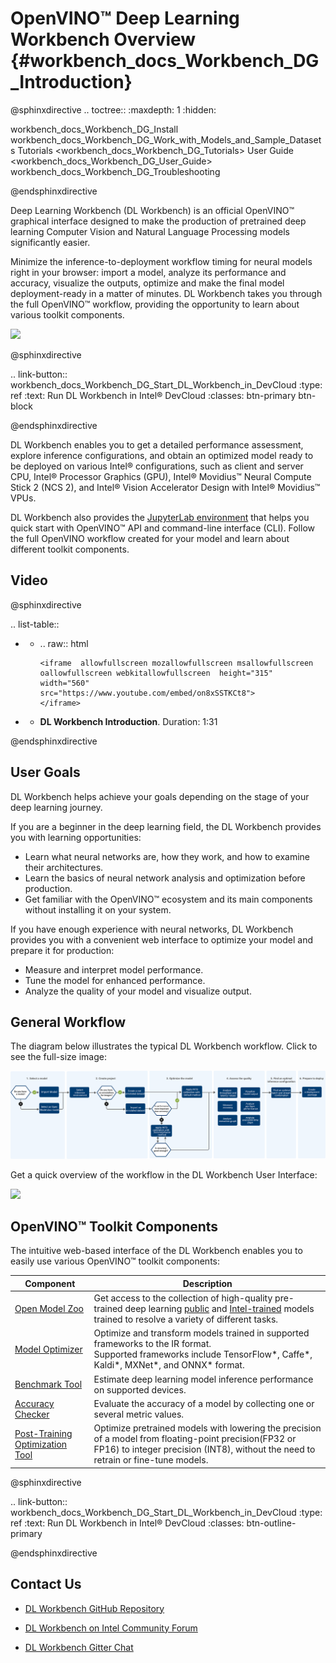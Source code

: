 # OpenVINO™ Deep Learning Workbench Overview {#workbench_docs_Workbench_DG_Introduction}

@sphinxdirective
.. toctree::
   :maxdepth: 1
   :hidden:

   workbench_docs_Workbench_DG_Install
   workbench_docs_Workbench_DG_Work_with_Models_and_Sample_Datasets
   Tutorials <workbench_docs_Workbench_DG_Tutorials>
   User Guide <workbench_docs_Workbench_DG_User_Guide>
   workbench_docs_Workbench_DG_Troubleshooting

@endsphinxdirective




Deep Learning Workbench (DL Workbench) is an official OpenVINO™ graphical interface designed to make the production of pretrained deep learning Computer Vision and Natural Language Processing models significantly easier. 

Minimize the inference-to-deployment workflow timing for neural models right in your browser: import a model, analyze its performance and accuracy, visualize the outputs, optimize and make the final model deployment-ready in a matter of minutes. DL Workbench takes you through the full OpenVINO™ workflow, providing the opportunity to learn about various toolkit components.
 
![](../img/openvino_dl_wb.png)


@sphinxdirective

.. link-button:: workbench_docs_Workbench_DG_Start_DL_Workbench_in_DevCloud
    :type: ref
    :text: Run DL Workbench in Intel® DevCloud
    :classes: btn-primary btn-block

@endsphinxdirective

DL Workbench enables you to get a detailed performance assessment, explore inference configurations, and obtain an optimized model ready to be deployed on various Intel® configurations, such as client and server CPU, Intel® Processor Graphics (GPU), Intel® Movidius™ Neural Compute Stick 2 (NCS 2), and Intel® Vision Accelerator Design with Intel® Movidius™ VPUs.

DL Workbench also provides the [JupyterLab environment](https://docs.openvino.ai/latest/workbench_docs_Workbench_DG_Jupyter_Notebooks.html#doxid-workbench-docs-workbench-d-g-jupyter-notebooks) that helps you quick start with OpenVINO™ API and command-line interface (CLI). Follow the full OpenVINO workflow created for your model and learn about different toolkit components. 


## Video

@sphinxdirective

.. list-table::

   * - .. raw:: html

           <iframe  allowfullscreen mozallowfullscreen msallowfullscreen oallowfullscreen webkitallowfullscreen  height="315" width="560"
           src="https://www.youtube.com/embed/on8xSSTKCt8">
           </iframe>
   * - **DL Workbench Introduction**. Duration: 1:31
     
@endsphinxdirective


## User Goals

DL Workbench helps achieve your goals depending on the stage of your deep learning journey. 

If you are a beginner in the deep learning field, the DL Workbench provides you with
learning opportunities:
* Learn what neural networks are, how they work, and how to examine their architectures. 
* Learn the basics of neural network analysis and optimization before production.
* Get familiar with the OpenVINO™ ecosystem and its main components without installing it on your system.

If you have enough experience with neural networks, DL Workbench provides you with a
convenient web interface to optimize your model and prepare it for production:
* Measure and interpret model performance.
* Tune the model for enhanced performance.
* Analyze the quality of your model and visualize output.

## General Workflow

The diagram below illustrates the typical DL Workbench workflow. Click to see the full-size image:

![](../img/openvino_dl_wb_diagram_overview.svg)

Get a quick overview of the workflow in the DL Workbench User Interface:

![](../img/openvino_dl_wb_workflow.gif)

## OpenVINO™ Toolkit Components

The intuitive web-based interface of the DL Workbench enables you to easily use various
OpenVINO™ toolkit components:

Component  |                 Description 
|------------------|------------------|
| [Open Model Zoo](https://docs.openvinotoolkit.org/latest/omz_tools_downloader.html)| Get access to the collection of high-quality pre-trained deep learning [public](https://docs.openvinotoolkit.org/latest/omz_models_group_public.html) and [Intel-trained](https://docs.openvinotoolkit.org/latest/omz_models_group_intel.html) models trained to resolve a variety of different tasks. 
| [Model Optimizer](https://docs.openvinotoolkit.org/latest/openvino_docs_MO_DG_Deep_Learning_Model_Optimizer_DevGuide.html) |Optimize and transform models trained in supported frameworks to the IR format. <br>Supported frameworks include TensorFlow\*, Caffe\*, Kaldi\*, MXNet\*, and ONNX\* format.  
| [Benchmark Tool](https://docs.openvinotoolkit.org/latest/openvino_inference_engine_tools_benchmark_tool_README.html)| Estimate deep learning model inference performance on supported devices.   
| [Accuracy Checker](https://docs.openvinotoolkit.org/latest/omz_tools_accuracy_checker.html)| Evaluate the accuracy of a model by collecting one or several metric values. 
| [Post-Training Optimization Tool](https://docs.openvinotoolkit.org/latest/pot_README.html)| Optimize pretrained models with lowering the precision of a model from floating-point precision(FP32 or FP16) to integer precision (INT8), without the need to retrain or fine-tune models.                               |


@sphinxdirective

.. link-button:: workbench_docs_Workbench_DG_Start_DL_Workbench_in_DevCloud
    :type: ref
    :text: Run DL Workbench in Intel® DevCloud
    :classes: btn-outline-primary 

@endsphinxdirective

## Contact Us

* [DL Workbench GitHub Repository](https://github.com/openvinotoolkit/workbench)

* [DL Workbench on Intel Community Forum](https://community.intel.com/t5/Intel-Distribution-of-OpenVINO/bd-p/distribution-openvino-toolkit)

* [DL Workbench Gitter Chat](https://gitter.im/dl-workbench/general?utm_source=badge&utm_medium=badge&utm_campaign=pr-badge&content=body)